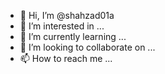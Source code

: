 - 👋 Hi, I’m @shahzad01a
- 👀 I’m interested in ...
- 🌱 I’m currently learning ...
- 💞️ I’m looking to collaborate on ...
- 📫 How to reach me ...

<!---
shahzad01a/shahzad01a is a ✨ special ✨ repository because its `README.md` (this file) appears on your GitHub profile.
You can click the Preview link to take a look at your changes.
--->
